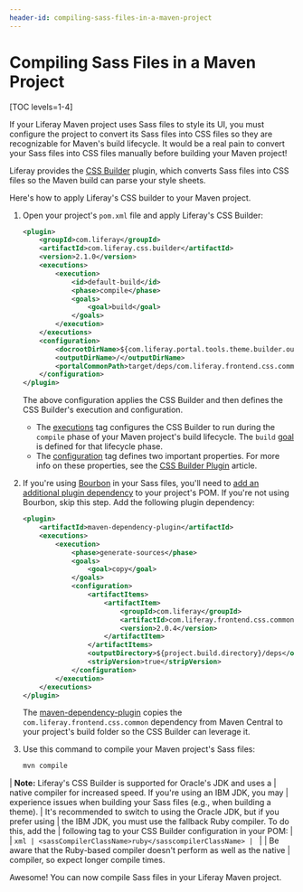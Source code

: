 ```yaml
---
header-id: compiling-sass-files-in-a-maven-project
---
```


# Compiling Sass Files in a Maven Project

[TOC levels=1-4]

If your Liferay Maven project uses Sass files to style its UI, you must
configure the project to convert its Sass files into CSS files so they are
recognizable for Maven's build lifecycle. It would be a real pain to convert
your Sass files into CSS files manually before building your Maven project!

Liferay provides the
[CSS Builder](/developer/reference/-/knowledge_base/7-2/css-builder-plugin)
plugin, which converts Sass files into CSS files so the Maven build can parse
your style sheets.

Here's how to apply Liferay's CSS builder to your Maven project.

1.  Open your project's `pom.xml` file and apply Liferay's CSS Builder:

    ```xml
    <plugin>
        <groupId>com.liferay</groupId>
        <artifactId>com.liferay.css.builder</artifactId>
        <version>2.1.0</version>
        <executions>
            <execution>
                <id>default-build</id>
                <phase>compile</phase>
                <goals>
                    <goal>build</goal>
                </goals>
            </execution>
        </executions>
        <configuration>
            <docrootDirName>${com.liferay.portal.tools.theme.builder.outputDir}</docrootDirName>
            <outputDirName>/</outputDirName>
            <portalCommonPath>target/deps/com.liferay.frontend.css.common.jar</portalCommonPath>
        </configuration>
    </plugin>
    ```

    The above configuration applies the CSS Builder and then defines the CSS
    Builder's execution and configuration.

    - The
      [executions](https://maven.apache.org/guides/mini/guide-configuring-plugins.html#Using_the_executions_Tag)
      tag configures the CSS Builder to run during the `compile` phase of your
      Maven project's build lifecycle. The `build`
      [goal](http://maven.apache.org/guides/introduction/introduction-to-the-lifecycle.html#A_Build_Phase_is_Made_Up_of_Plugin_Goals)
      is defined for that lifecycle phase.
    - The
      [configuration](https://maven.apache.org/pom.html#Plugins) tag defines
      two important properties. For more info on these properties, see the
      [CSS Builder Plugin](/developer/reference/-/knowledge_base/7-2/css-builder-plugin)
      article.

2.  If you're using [Bourbon](http://bourbon.io/) in your Sass files, you'll
    need to 
    [add an additional plugin dependency](/developer/customization/-/knowledge_base/7-2/configuring-dependencies) 
    to your project's POM. If you're not using Bourbon, skip this step. Add the 
    following plugin dependency: 

    ```xml
    <plugin>
        <artifactId>maven-dependency-plugin</artifactId>
        <executions>
            <execution>
                <phase>generate-sources</phase>
                <goals>
                    <goal>copy</goal>
                </goals>
                <configuration>
                    <artifactItems>
                        <artifactItem>
                            <groupId>com.liferay</groupId>
                            <artifactId>com.liferay.frontend.css.common</artifactId>
                            <version>2.0.4</version>
                        </artifactItem>
                    </artifactItems>
                    <outputDirectory>${project.build.directory}/deps</outputDirectory>
                    <stripVersion>true</stripVersion>
                </configuration>
            </execution>
        </executions>
    </plugin>
    ```

    The [maven-dependency-plugin](http://maven.apache.org/plugins/maven-dependency-plugin/)
    copies the `com.liferay.frontend.css.common` dependency from Maven Central
    to your project's build folder so the CSS Builder can leverage it.

3.  Use this command to compile your Maven project's Sass files:

    ```bash
    mvn compile
    ```

| **Note:** Liferay's CSS Builder is supported for Oracle's JDK and uses a
| native compiler for increased speed. If you're using an IBM JDK, you may
| experience issues when building your Sass files (e.g., when building a theme).
| It's recommended to switch to using the Oracle JDK, but if you prefer using
| the IBM JDK, you must use the fallback Ruby compiler. To do this, add the
| following tag to your CSS Builder configuration in your POM:
| 
| ```xml
| <sassCompilerClassName>ruby</sasscompilerClassName>
| ```
| 
| Be aware that the Ruby-based compiler doesn't perform as well as the native
| compiler, so expect longer compile times.

Awesome! You can now compile Sass files in your Liferay Maven project.
